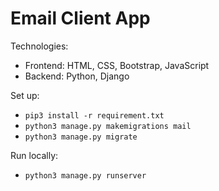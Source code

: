 # Email Client App

Technologies:
- Frontend: HTML, CSS, Bootstrap, JavaScript
- Backend: Python, Django

Set up:
- ```pip3 install -r requirement.txt```
- ```python3 manage.py makemigrations mail```
- ```python3 manage.py migrate```

Run locally:
- ```python3 manage.py runserver```
